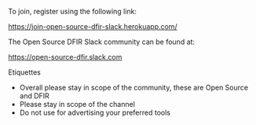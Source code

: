 To join, register using the following link:

https://join-open-source-dfir-slack.herokuapp.com/

The Open Source DFIR Slack community can be found at:

https://open-source-dfir.slack.com

Etiquettes

* Overall please stay in scope of the community, these are Open Source and DFIR
* Please stay in scope of the channel
* Do not use for advertising your preferred tools

